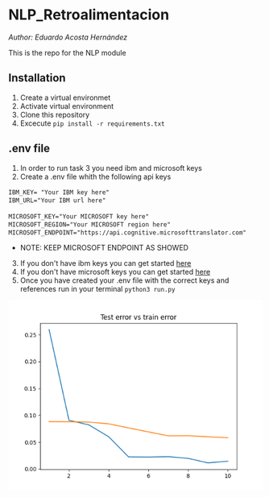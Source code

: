 # NLP_Retroalimentacion
_Author: Eduardo Acosta Hernández_

This is the repo for the NLP module

## Installation

1. Create a virtual environmet
2. Activate virtual environment
3. Clone this repository
4. Excecute `pip install -r requirements.txt`

## .env file
1. In order to run task 3 you need ibm and microsoft keys
2. Create a .env file whith the following api keys

```
IBM_KEY= "Your IBM key here"
IBM_URL="Your IBM url here"

MICROSOFT_KEY="Your MICROSOFT key here"
MICROSOFT_REGION="Your MICROSOFT region here"
MICROSOFT_ENDPOINT="https://api.cognitive.microsofttranslator.com"
```
* NOTE: KEEP MICROSOFT ENDPOINT AS SHOWED
3. If you don't have ibm keys you can get started [here](https://cloud.ibm.com/catalog/services/language-translator?hideTours=true&=undefined)
4. If you don't have microsoft keys you can get started [here](https://learn.microsoft.com/en-us/azure/cognitive-services/translator/quickstart-translator?tabs=csharp)
5. Once you have created your .env file with the correct keys and references run in your terminal `python3 run.py`

![Task 3 graph](https://github.com/Lalcosta/NLP_Retroalimentacion/blob/main/Train%20and%20test%20errors.png)
